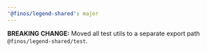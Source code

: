 ```yaml
---
'@finos/legend-shared': major
---
```


**BREAKING CHANGE:** Moved all test utils to a separate export path `@finos/legend-shared/test`.
